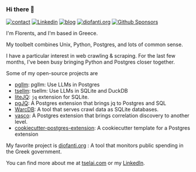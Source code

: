 ### Hi there 👋

[![contact](https://img.shields.io/badge/contact-email-red)](mailto:florents@tselai.com)
[![Linkedin](https://img.shields.io/badge/LinkedIn-0077B5?logo=linkedin&logoColor=white)](https://www.linkedin.com/in/florentstselai/)
[![blog](https://img.shields.io/badge/blog-tselai.com-brightgreen)](https://tselai.com/?utm_source=github_readme)
[![diofanti.org](https://img.shields.io/badge/diofanti.org-blue)](https://diofanti.org)
[![Github Sponsors](https://img.shields.io/static/v1?label=Sponsor&message=%E2%9D%A4&logo=GitHub&link=https://github.com/sponsors/Florents-Tselai/)](https://github.com/sponsors/Florents-Tselai/)

I'm Florents, and I'm based in Greece.

My toolbelt combines Unix, Python, Postgres, and lots of common sense.

I have a particular interest in web crawling & scraping.
For the last few months, I've been busy bringing Python and Postgres closer together.

Some of my open-source projects are
* [pgllm](https://github.com/Florents-Tselai/pgllm): pgllm: Use LLMs in Postgres
* [tsellm](https://github.com/Florents-Tselai/tsellm): tsellm: Use LLMs in SQLite and DuckDB
* [liteJQ](https://github.com/Florents-Tselai/liteJQ): `jq` extension for SQLite.
* [pgJQ](https://github.com/Florents-Tselai/pgJQ): A Postgres extension that brings jq to Postgres and SQL
* [WarcDB](https://github.com/Florents-Tselai/WarcDB): A tool that serves crawl data as SQLite databases.
* [vasco](https://github.com/Florents-Tselai/vasco): A Postgres extension that brings correlation discovery to another level.
* [cookiecutter-postgres-extension](https://github.com/Florents-Tselai/cookiecutter-postgres-extension): A cookiecutter template for a Postgres extension


My favorite project is [diofanti.org](https://diofanti.org) : 
A tool that monitors public spending in the Greek government.

You can find more about me at [tselai.com](https://tselai.com) or my [LinkedIn](https://www.linkedin.com/in/florentstselai/).
